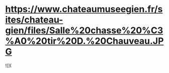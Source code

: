 # https://www.chateaumuseegien.fr/sites/chateau-gien/files/Salle%20chasse%20%C3%A0%20tir%20D.%20Chauveau.JPG

![](
